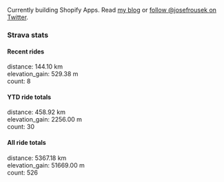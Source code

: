 Currently building Shopify Apps. Read [my blog](https://blog.rousek.name/) or [follow @josefrousek on Twitter](https://twitter.com/josefrousek).

### Strava stats

<!-- strava_stats starts -->
#### Recent rides

distance: 144.10 km  
elevation_gain: 529.38 m  
count: 8


#### YTD ride totals

distance: 458.92 km  
elevation_gain: 2256.00 m  
count: 30


#### All ride totals

distance: 5367.18 km  
elevation_gain: 51669.00 m  
count: 526


<!-- strava_stats ends -->